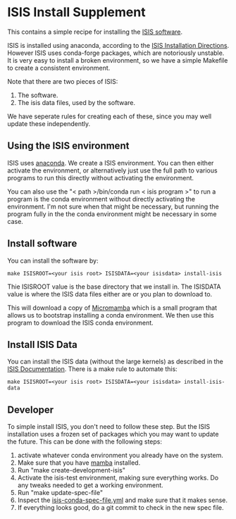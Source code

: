 ISIS Install Supplement
=======================
This contains a simple recipe for installing the [ISIS software](https://isis.astrogeology.usgs.gov/7.0.0/index.html).

ISIS is installed using anaconda, according to the [ISIS Installation Directions](https://github.com/USGS-Astrogeology/ISIS3#installation). 
However ISIS uses conda-forge packages, which are notoriously unstable. It is very
easy to install a broken environment, so we have a simple Makefile to create 
a consistent environment.

Note that there are two pieces of ISIS:

1. The software.
2. The isis data files, used by the software.

We have seperate rules for creating each of these, since you may well
update these independently.

Using the ISIS environment
--------------------------
ISIS uses [anaconda](https://www.anaconda.com/). We create a ISIS
environment. You can then either activate the environment, or
alternatively just use the full path to various programs to run this
directly without activating the environment.

You can also use the "< path >/bin/conda run < isis program >" to run
a program is the conda environment without directly activating the
environment. I'm not sure when that might be necessary, but running the program
fully in the the conda environment might be necessary in some case.

Install software
----------------
You can install the software by:

    make ISISROOT=<your isis root> ISISDATA=<your isisdata> install-isis
	
Thie ISISROOT value is the base directory that we install in. The ISISDATA
value is where the ISIS data files either are or you plan to download to.

This will download a copy of [Micromamba](https://mamba.readthedocs.io/en/latest/user_guide/micromamba.html) 
which is a small program that allows us to bootstrap installing a conda 
environment. We then use this program to download the ISIS conda environment.

Install ISIS Data
-----------------
You can install the ISIS data (without the large kernels) as described
in the [ISIS Documentation](https://github.com/USGS-Astrogeology/ISIS3#the-isis-data-area). There is a make rule to automate this:

    make ISISROOT=<your isis root> ISISDATA=<your isisdata> install-isis-data

Developer
---------
To simple install ISIS, you don't need to follow these step. But the ISIS
installation uses a frozen set of packages which you may want to update the
future. This can be done with the following steps:

1. activate whatever conda environment you already have on the system.
2. Make sure that you have [mamba](https://github.com/mamba-org/mamba) installed.
3. Run "make create-development-isis"
4. Activate the isis-test environment, making sure everything works. Do any
   tweaks needed to get a working environment.
5. Run "make update-spec-file"
6. Inspect the [isis-conda-spec-file.yml](./isis-conda-spec-file.yml) and make 
   sure that it makes sense.
7. If everything looks good, do a git commit to check in the new spec file.



